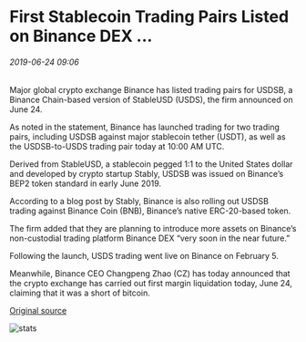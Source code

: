# First Stablecoin Trading Pairs Listed on Binance DEX ...

###### 2019-06-24 09:06

Major global crypto exchange Binance has listed trading pairs for USDSB, a Binance Chain-based version of StableUSD (USDS), the firm announced on June 24.

As noted in the statement, Binance has launched trading for two trading pairs, including USDSB against major stablecoin tether (USDT), as well as the USDSB-to-USDS trading pair today at 10:00 AM UTC.

Derived from StableUSD, a stablecoin pegged 1:1 to the United States dollar and developed by crypto startup Stably, USDSB was issued on Binance’s BEP2 token standard in early June 2019.

According to a blog post by Stably, Binance is also rolling out USDSB trading against Binance Сoin (BNB), Binance’s native ERC-20-based token.

The firm added that they are planning to introduce more assets on Binance’s non-custodial trading platform Binance DEX “very soon in the near future.”

Following the launch, USDS trading went live on Binance on February 5.

Meanwhile, Binance CEO Changpeng Zhao (CZ) has today announced that the crypto exchange has carried out first margin liquidation today, June 24, claiming that it was a short of bitcoin.

[Original source](https://cointelegraph.com/news/first-stablecoin-trading-pairs-listed-on-binance-dex)

![stats](https://c.statcounter.com/11760860/0/a89fa40b/1/ "stats")